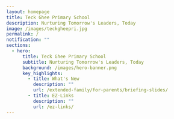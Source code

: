 ```yaml
---
layout: homepage
title: Teck Ghee Primary School
description: Nurturing Tomorrow's Leaders, Today
image: /images/teckgheepri.jpg
permalink: /
notification: ""
sections:
  - hero:
      title: Teck Ghee Primary School
      subtitle: Nurturing Tomorrow's Leaders, Today
      background: /images/hero-banner.png
      key_highlights:
        - title: What's New
          description: ""
          url: /extended-family/for-parents/briefing-slides/
        - title: EZ-Links
          description: ""
          url: /ez-links/
---
```


